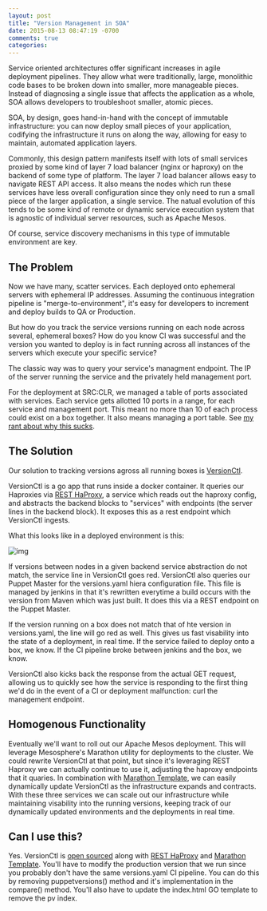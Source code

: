 ```yaml
---
layout: post
title: "Version Management in SOA"
date: 2015-08-13 08:47:19 -0700
comments: true
categories: 
---
```

Service oriented architectures offer significant increases in agile deployment pipelines. They allow what were traditionally, large, monolithic code bases to be broken down into smaller, more manageable pieces. Instead of diagnosing a single issue that affects the application as a whole, SOA allows developers to troubleshoot smaller, atomic pieces.

<!-- more -->

SOA, by design, goes hand-in-hand with the concept of immutable infrastructure: you can now deploy small pieces of your application, codifying the infrastructure it runs on along the way, allowing for easy to maintain, automated application layers. 

Commonly, this design pattern manifests itself with lots of small services proxied by some kind of layer 7 load balancer (nginx or haproxy) on the backend of some type of platform. The layer 7 load balancer allows easy to navigate REST API access. It also means the nodes which run these services have less overall configuration since they only need to run a small piece of the larger application, a single service. The natual evolution of this tends to be some kind of remote or dynamic service execution system that is agnostic of individual server resources, such as Apache Mesos. 

Of course, service discovery mechanisms in this type of immutable environment are key. 

## The Problem
Now we have many, scatter services. Each deployed onto ephemeral servers with ephemeral IP addresses. Assuming the continuous integration pipeline is "merge-to-environment", it's easy for developers to increment and deploy builds to QA or Production. 

But how do you track the service versions running on each node across several, ephemeral boxes? How do you know CI was successful and the version you wanted to deploy is in fact running across all instances of the servers which execute your specific service?

The classic way was to query your service's managment endpoint. The IP of the server running the service and the privately held management port. 

For the deployment at SRC:CLR, we managed a table of ports associated with services. Each service gets allotted 10 ports in a range, for each service and management port. This meant no more than 10 of each process could exist on a box together. It also means managing a port table. See [my rant about why this sucks](http://www.jeffmalnick.com/blog/2015/07/14/static-service-provisioning-sucks/).

## The Solution
Our solution to tracking versions agross all running boxes is [VersionCtl](https://github.com/malnick/go_vctl). 

VersionCtl is a go app that runs inside a docker container. It queries our Haproxies via [REST HaProxy](https://github.com/malnick/rest_haproxy), a service which reads out the haproxy config, and abstracts the backend blocks to "services" with endpoints (the server lines in the backend block). It exposes this as a rest endpoint which VersionCtl ingests. 

What this looks like in a deployed environment is this:

![img]()

If versions between nodes in a given backend service abstraction do not match, the service line in VersionCtl goes red. VersionCtl also queries our Puppet Master for the versions.yaml hiera configuration file. This file is managed by jenkins in that it's rewritten everytime a build occurs with the version from Maven which was just built. It does this via a REST endpoint on the Puppet Master. 

If the version running on a box does not match that of hte version in versions.yaml, the line will go red as well. This gives us fast visability into the state of a deployment, in real time. If the service failed to deploy onto a box, we know. If the CI pipeline broke between jenkins and the box, we know. 

VersionCtl also kicks back the response from the actual GET request, allowing us to quickly see how the service is responding to the first thing we'd do in the event of a CI or deployment malfunction: curl the management endpoint. 

## Homogenous Functionality
Eventually we'll want to roll out our Apache Mesos deployment. This will leverage Mesosphere's Marathon utility for deployments to the cluster. We could rewrite VersionCtl at that point, but since it's leveraging REST Haproxy we can actually continue to use it, adjusting the haproxy endpoints that it quaries. In combination with [Marathon Template](https://github.com/malnick/marathon_template.git), we can easily dynamically update VersionCtl as the infrastructure expands and contracts. With these three services we can scale out our infrastructure while maintaining visability into the running versions, keeping track of our dynamically updated environments and the deployments in real time. 

## Can I use this? 
Yes. VersionCtl is [open sourced](https://github.com/malnick/go_vctl) along with [REST HaProxy](https://github.com/malnick/rest_haproxy) and [Marathon Template](https://github.com/malnick/marathon_template.git). You'll have to modify the production version that we run since you probably don't have the same versions.yaml CI pipeline. You can do this by removing puppetversions() method and it's implementation in the compare() method. You'll also have to update the index.html GO template to remove the pv index.   
